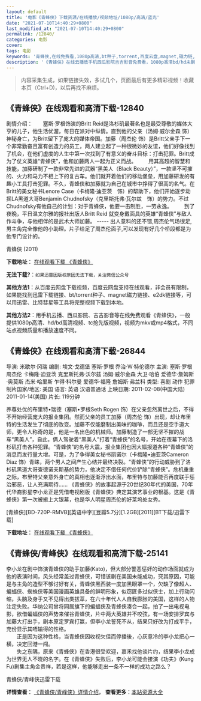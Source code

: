 ```yaml
---
layout: default
title: '电影《青蜂侠》下载资源/在线播放/视频地址/1080p/高清/蓝光'
date: "2021-07-10T14:40:29+0800"
last_modified_at: "2021-07-10T14:40:29+0800"
permalink: /12840/
categories: 电影
cover:
tags: 电影
keywords: '青蜂侠,在线免费看,1080p高清,bt种子,torrent,百度云盘,magnet,磁力链,迅雷下载资源'
description: '《青蜂侠》在线云播放手机西瓜影院吉吉影音免费看，1080p高清bd/hd未删减完整版和tc抢先枪版，mkv/mp4格式，附带bt/torrent种子、magnet/磁力链、百度云盘、网盘资源迅雷下载链接'
---
```


>内容采集生成，如果链接失效，多试几个，页面最后有更多精彩视频！收藏本页（Ctrl+D)，以后再找不麻烦。


## 《青蜂侠》在线观看和高清下载-12840

剧情介绍：　　塞斯·罗根饰演的Britt Reid是洛杉矶最著名也是最受尊敬的媒体大亨的儿子，他生活优渥，每日在派对中纵情。直到他的父亲（汤姆·威尔金森 饰）神秘身亡，为Britt留下了庞大的媒体帝国。加藤（周杰伦 饰）是Britt父亲手下一个非常勤奋且富有创造力的员工，两人建立起了一种很微妙的友谊，他们好像找到了机会，在他们虚度的人生中第一次找到了有意义的奋斗目标：打击犯罪。Britt成为了仗义英雄“青蜂侠”，他和加藤两人一起为正义而战。 　　用其高超的智慧和技能，加藤研制了一款非常先进的武器“黑美人（Black Beauty）”，一款坚不可摧的、火力和马力不相上下的复古车。他们就开着他们的移动堡垒，用加藤研发的有趣小工具打击犯罪。不久，青蜂侠和加藤就为自己在城市中挣得了很高的名气。在Britt的美女秘书Lenore Case（卡梅隆·迪亚茨　饰）的帮助下，他们开始逐步动摇LA黑道大哥Benjamin Chudnofsky（克里斯托弗·瓦尔兹　饰）的势力。不过Chudnofsky有他自己的计划：对于青蜂侠，他要一击制胜，一劳永逸。 　　到了夜晚，平日温文尔雅的报社出版人Britt Reid 就变身戴面具的英雄“青蜂侠”与敌人作斗争，与他相伴的是武术大师加藤。 ----- 出人意料的还不错,周杰伦气场很足,男主角完全像他的小助理。片子给足了周杰伦面子,可以发现有好几个桥段都是为他专门设计的。


青蜂侠 (2011)

**下载地址**： [在线观看下载 《青蜂侠》](https://www.btbtdy.me/btdy/dy6446.html) 


**无法下载?**：`如果迅雷因版权原因无法下载，关注微信公众号 `

**其他方法1**：从百度云网盘下载视频，百度云网盘支持在线观看，非会员有限制，如果能找到迅雷下载链接、bt/torrent种子、magnet磁力链接、e2dk链接等，可以用迅雷、比特彗星等工具将完整视频下载到本地。

**其他方法2**：用手机云播、西瓜影院、吉吉影音等在线免费观看《青蜂侠》，一般提供1080p高清、hd/bd高清视频、tc抢先版视频，视频为mkv或mp4格式，不同站点视频质量和播放速度不同。


## 《青蜂侠》在线观看和高清下载-26844

导演: 米歇尔·冈瑞 编剧: 埃文·戈德堡 塞斯·罗根 乔治·W·特伦德尔 主演: 塞斯·罗根 周杰伦 卡梅隆·迪亚茨 克里斯托弗·沃尔兹 汤姆·威尔金森 大卫·哈伯 爱德华·詹姆斯·奥莫斯 杰米·哈里斯 乍得·科尔曼 爱德华·福隆 詹姆斯·弗兰科 类型: 喜剧 动作 犯罪 制片国家/地区: 美国 语言: 英语 汉语普通话 上映日期: 2011-02-08(中国大陆) 2011-01-14(美国) 片长: 119分钟

养尊处优的布里特•瑞德（塞斯•罗根Seth Rogen 饰）在父亲忽然离世之后，不得不开始经营庞大的报业集团。然而父亲的员工加藤（周杰伦 饰）出现，却让布里特的生活发生了彻底的改变。加藤不仅能磨制出美味的咖啡，而且还是空手道大师，更令人称奇的是，他是一名出色的机械师。加藤制造了一部无坚不摧的战车“黑美人”，自此，俩人驾驶着“黑美人”打着“青蜂侠”的名号，开始在夜幕下的洛杉矶打击各种犯罪。“青蜂侠”的名号大震，报业集团也因大幅报道各种“青蜂侠”的消息而发行量大增。可是，为了争得美女秘书丽诺尔（卡梅隆•迪亚茨Cameron Diaz 饰）青睐，两个男人之间产生心结并最终决裂。“青蜂侠”的行动威胁到了洛杉矶黑道大哥查德诺夫斯基的势力，他决定不借任何代价铲除“青蜂侠”。危机重重之际，布里特父亲意外身亡的真相也逐渐浮出水面，布里特与加藤能否再度联手惩治邪恶，让人充满期待…… 《青蜂侠》的故事起源于20世纪30年代的美国，70年代华裔影星李小龙正是凭借电视剧版《青蜂侠》典定其演艺事业的根基。这是《青蜂侠》第一次被搬上大银幕，也是华人明星周杰伦的好莱坞处女秀。


[青蜂侠][BD-720P-RMVB][英语中字][豆瓣5.7分][1.2GB][2011][BT下载/迅雷下载]

**下载地址**： [在线观看下载 《青蜂侠》](https://www.btdx8.com/torrent/green_hornet_2011.html) 


## 《青蜂侠/青峰侠》在线观看和高清下载-25141

李小龙在剧中饰演青蜂侠的助手加藤(Kato)，但大部分警恶惩奸的动作场面就成为他的表演时间，风头经常盖过青蜂侠，可惜该剧在美国未能成功，究其原因，可能是与主角的造型不够讨好有关，青蜂侠黑西装一度加黑眼罩一个，欠缺了像超人、蝙蝠侠、蜘蛛侠等美国漫画英雄具备的鲜明形象，似窃匪多过似侠士，加上行动闪缩，头脑及身手又不见得出类拔萃，在六十年代人人自我膨胀的美国，这样的人物注定失败。华纳公司曾将同属旗下的蝙蝠侠及青蜂侠凑合一起，拍了一出电视电影，欲借蝙蝠侠的声势来催谷青蜂侠，片中两大英雄并不咬弦，有一场安排罗宾与加藤大打出手，剧本原定罗宾打赢，但李小龙誓死不从，结果只好改为打成平手，充份显示其唔输得的性格。<br />　　正是因为这种性格，当青蜂侠因收视欠佳而停播後，心灰意冷的李小龙把心一横，决定回港一闯。<br />　　失之东隅，原来《青蜂侠》在香港很受欢迎，嘉禾找他谈片约，结果李小龙成为世界无人不晓的名字。在《青蜂侠》失败后，李小龙可能会接演《功夫》(Kung Fu)剧集主角金贵祥，若是这样，他能够走出一条不一样的成功之路么？


青蜂侠/青峰侠迅雷下载

**详情查看**： [《青蜂侠/青峰侠》详情介绍](/movie/25141/)， **查看更多**：[本站资源大全](/movie/t/all/)

